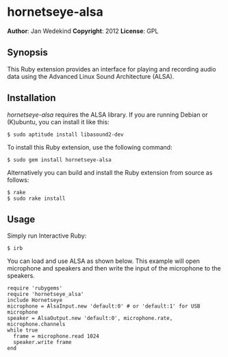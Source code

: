 hornetseye-alsa
===============

**Author**:       Jan Wedekind
**Copyright**:    2012
**License**:      GPL

Synopsis
--------

This Ruby extension provides an interface for playing and recording audio data using the Advanced Linux Sound Architecture (ALSA).

Installation
------------

*hornetseye-alsa* requires the ALSA library. If you are running Debian or (K)ubuntu, you can install it like this:

    $ sudo aptitude install libasound2-dev

To install this Ruby extension, use the following command:

    $ sudo gem install hornetseye-alsa

Alternatively you can build and install the Ruby extension from source as follows:

    $ rake
    $ sudo rake install

Usage
-----

Simply run Interactive Ruby:

    $ irb

You can load and use ALSA as shown below. This example will open microphone and speakers and then write the input of the microphone to the speakers.

    require 'rubygems'
    require 'hornetseye_alsa'
    include Hornetseye
    microphone = AlsaInput.new 'default:0' # or 'default:1' for USB microphone
    speaker = AlsaOutput.new 'default:0', microphone.rate, microphone.channels
    while true
      frame = microphone.read 1024
      speaker.write frame
    end

